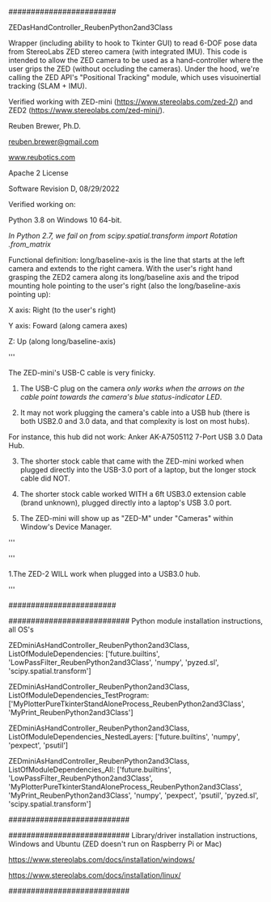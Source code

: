 ########################

ZEDasHandController_ReubenPython2and3Class

Wrapper (including ability to hook to Tkinter GUI) to read 6-DOF pose data from StereoLabs ZED stereo camera (with integrated IMU).
This code is intended to allow the ZED camera to be used as a hand-controller where the user grips the ZED (without occluding the cameras).
Under the hood, we're calling the ZED API's "Positional Tracking" module, which uses visuoinertial tracking (SLAM + IMU).

Verified working with ZED-mini (https://www.stereolabs.com/zed-2/) and ZED2 (https://www.stereolabs.com/zed-mini/).

Reuben Brewer, Ph.D.

reuben.brewer@gmail.com

www.reubotics.com

Apache 2 License

Software Revision D, 08/29/2022

Verified working on: 

Python 3.8 on Windows 10 64-bit.

*In Python 2.7, we fail on from scipy.spatial.transform import Rotation .from_matrix*

Functional definition: long/baseline-axis is the line that starts at the left camera and extends to the right camera.
With the user's right hand grasping the ZED2 camera along its long/baseline axis and the tripod mounting hole pointing to the user's right
(also the long/baseline-axis pointing up):

X axis: Right (to the user's right)

Y axis: Foward (along camera axes)

Z: Up (along long/baseline-axis)

'''

The ZED-mini's USB-C cable is very finicky.

1. The USB-C plug on the camera *only works when the arrows on the cable point towards the camera's blue status-indicator LED*.

2. It may not work plugging the camera's cable into a USB hub (there is both USB2.0 and 3.0 data, and that complexity is lost on most hubs).

For instance, this hub did not work: Anker AK-A7505112 7-Port USB 3.0 Data Hub.

3. The shorter stock cable that came with the ZED-mini worked when plugged directly into the USB-3.0 port of a laptop, but the longer stock cable did NOT.

4. The shorter stock cable worked WITH a 6ft USB3.0 extension cable (brand unknown), plugged directly into a laptop's USB 3.0 port.

5. The ZED-mini will show up as "ZED-M" under "Cameras" within Window's Device Manager.

'''

'''

1.The ZED-2 WILL work when plugged into a USB3.0 hub.

'''

########################  

########################### Python module installation instructions, all OS's

ZEDminiAsHandController_ReubenPython2and3Class, ListOfModuleDependencies: ['future.builtins', 'LowPassFilter_ReubenPython2and3Class', 'numpy', 'pyzed.sl', 'scipy.spatial.transform']

ZEDminiAsHandController_ReubenPython2and3Class, ListOfModuleDependencies_TestProgram: ['MyPlotterPureTkinterStandAloneProcess_ReubenPython2and3Class', 'MyPrint_ReubenPython2and3Class']

ZEDminiAsHandController_ReubenPython2and3Class, ListOfModuleDependencies_NestedLayers: ['future.builtins', 'numpy', 'pexpect', 'psutil']

ZEDminiAsHandController_ReubenPython2and3Class, ListOfModuleDependencies_All: ['future.builtins', 'LowPassFilter_ReubenPython2and3Class', 'MyPlotterPureTkinterStandAloneProcess_ReubenPython2and3Class', 'MyPrint_ReubenPython2and3Class', 'numpy', 'pexpect', 'psutil', 'pyzed.sl', 'scipy.spatial.transform']

###########################

########################### Library/driver installation instructions, Windows and Ubuntu (ZED doesn't run on Raspberry Pi or Mac)

https://www.stereolabs.com/docs/installation/windows/

https://www.stereolabs.com/docs/installation/linux/

###########################
